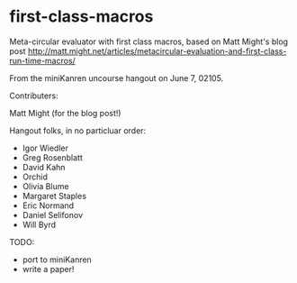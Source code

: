 # first-class-macros

Meta-circular evaluator with first class macros, based on Matt Might's blog post http://matt.might.net/articles/metacircular-evaluation-and-first-class-run-time-macros/

From the miniKanren uncourse hangout on June 7, 02105.

Contributers:

Matt Might (for the blog post!)

Hangout folks, in no particluar order:

* Igor Wiedler
* Greg Rosenblatt
* David Kahn
* Orchid
* Olivia Blume
* Margaret Staples
* Eric Normand
* Daniel Selifonov
* Will Byrd

TODO:

* port to miniKanren
* write a paper!
